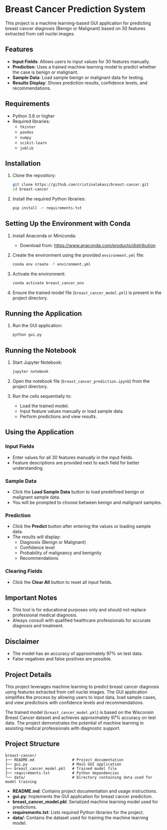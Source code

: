 # Breast Cancer Prediction System

This project is a machine learning-based GUI application for predicting breast cancer diagnosis (Benign or Malignant) based on 30 features extracted from cell nuclei images.

## Features

- **Input Fields**: Allows users to input values for 30 features manually.
- **Prediction**: Uses a trained machine learning model to predict whether the case is benign or malignant.
- **Sample Data**: Load sample benign or malignant data for testing.
- **Results Display**: Shows prediction results, confidence levels, and recommendations.

## Requirements

- Python 3.8 or higher
- Required libraries:
  - `tkinter`
  - `pandas`
  - `numpy`
  - `scikit-learn`
  - `joblib`

## Installation

1. Clone the repository:
   ```bash
   git clone https://github.com/cristinalakasz/breast-cancer.git
   cd breast-cancer
   ```
2. Install the required Python libraries:
   ```bash
   pip install -r requirements.txt
   ```

## Setting Up the Environment with Conda

1. Install Anaconda or Miniconda:

   - Download from: https://www.anaconda.com/products/distribution

2. Create the environment using the provided `environment.yml` file:

   ```bash
   conda env create -f environment.yml
   ```

3. Activate the environment:

   ```bash
   conda activate breast_cancer_env
   ```

4. Ensure the trained model file (`breast_cancer_model.pkl`) is present in the project directory.

## Running the Application

1. Run the GUI application:
   ```bash
   python gui.py
   ```

## Running the Notebook

1. Start Jupyter Notebook:

   ```bash
   jupyter notebook
   ```

2. Open the notebook file (`breast_cancer_prediction.ipynb`) from the project directory.

3. Run the cells sequentially to:
   - Load the trained model.
   - Input feature values manually or load sample data.
   - Perform predictions and view results.

## Using the Application

### Input Fields

- Enter values for all 30 features manually in the input fields.
- Feature descriptions are provided next to each field for better understanding.

### Sample Data

- Click the **Load Sample Data** button to load predefined benign or malignant sample data.
- You will be prompted to choose between benign and malignant samples.

### Prediction

- Click the **Predict** button after entering the values or loading sample data.
- The results will display:
  - Diagnosis (Benign or Malignant)
  - Confidence level
  - Probability of malignancy and benignity
  - Recommendations

### Clearing Fields

- Click the **Clear All** button to reset all input fields.

## Important Notes

- This tool is for educational purposes only and should not replace professional medical diagnosis.
- Always consult with qualified healthcare professionals for accurate diagnosis and treatment.

## Disclaimer

- The model has an accuracy of approximately 97% on test data.
- False negatives and false positives are possible.

## Project Details

This project leverages machine learning to predict breast cancer diagnosis using features extracted from cell nuclei images. The GUI application simplifies the process by allowing users to input data, load sample cases, and view predictions with confidence levels and recommendations.

The trained model (`breast_cancer_model.pkl`) is based on the Wisconsin Breast Cancer dataset and achieves approximately 97% accuracy on test data. The project demonstrates the potential of machine learning in assisting medical professionals with diagnostic support.

## Project Structure

```
breast-cancer/
├── README.md                 # Project documentation
├── gui.py                    # Main GUI application
├── breast_cancer_model.pkl   # Trained model file
├── requirements.txt          # Python dependencies
└── data/                     # Directory containing data used for model training
```

- **README.md**: Contains project documentation and usage instructions.
- **gui.py**: Implements the GUI application for breast cancer prediction.
- **breast_cancer_model.pkl**: Serialized machine learning model used for predictions.
- **requirements.txt**: Lists required Python libraries for the project.
- **data/**: Contains the dataset used for training the machine learning model.
